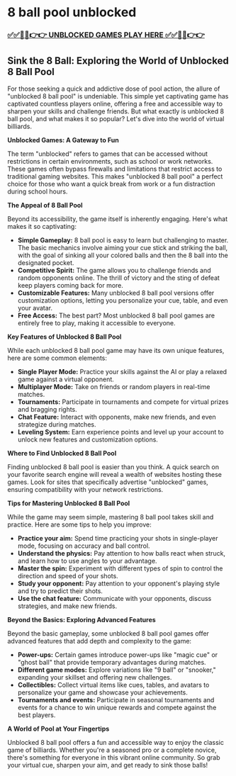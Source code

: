 # 8 ball pool unblocked

### [✅✅🔴🔴👉👉 UNBLOCKED GAMES PLAY HERE ✅✅🔴🔴👉👉](https://topstoryindia.com)

## Sink the 8 Ball: Exploring the World of Unblocked 8 Ball Pool

For those seeking a quick and addictive dose of pool action, the allure of "unblocked 8 ball pool" is undeniable. This simple yet captivating game has captivated countless players online, offering a free and accessible way to sharpen your skills and challenge friends. But what exactly is unblocked 8 ball pool, and what makes it so popular? Let's dive into the world of virtual billiards.

**Unblocked Games: A Gateway to Fun**

The term "unblocked" refers to games that can be accessed without restrictions in certain environments, such as school or work networks. These games often bypass firewalls and limitations that restrict access to traditional gaming websites. This makes "unblocked 8 ball pool" a perfect choice for those who want a quick break from work or a fun distraction during school hours.

**The Appeal of 8 Ball Pool**

Beyond its accessibility, the game itself is inherently engaging. Here's what makes it so captivating:

* **Simple Gameplay:** 8 ball pool is easy to learn but challenging to master. The basic mechanics involve aiming your cue stick and striking the ball, with the goal of sinking all your colored balls and then the 8 ball into the designated pocket.
* **Competitive Spirit:**  The game allows you to challenge friends and random opponents online. The thrill of victory and the sting of defeat keep players coming back for more.
* **Customizable Features:** Many unblocked 8 ball pool versions offer customization options, letting you personalize your cue, table, and even your avatar. 
* **Free Access:** The best part? Most unblocked 8 ball pool games are entirely free to play, making it accessible to everyone.

**Key Features of Unblocked 8 Ball Pool**

While each unblocked 8 ball pool game may have its own unique features, here are some common elements:

* **Single Player Mode:** Practice your skills against the AI or play a relaxed game against a virtual opponent.
* **Multiplayer Mode:** Take on friends or random players in real-time matches.
* **Tournaments:** Participate in tournaments and compete for virtual prizes and bragging rights.
* **Chat Feature:**  Interact with opponents, make new friends, and even strategize during matches.
* **Leveling System:**  Earn experience points and level up your account to unlock new features and customization options.

**Where to Find Unblocked 8 Ball Pool**

Finding unblocked 8 ball pool is easier than you think. A quick search on your favorite search engine will reveal a wealth of websites hosting these games. Look for sites that specifically advertise "unblocked" games, ensuring compatibility with your network restrictions. 

**Tips for Mastering Unblocked 8 Ball Pool**

While the game may seem simple, mastering 8 ball pool takes skill and practice. Here are some tips to help you improve:

* **Practice your aim:** Spend time practicing your shots in single-player mode, focusing on accuracy and ball control.
* **Understand the physics:** Pay attention to how balls react when struck, and learn how to use angles to your advantage.
* **Master the spin:** Experiment with different types of spin to control the direction and speed of your shots.
* **Study your opponent:** Pay attention to your opponent's playing style and try to predict their shots.
* **Use the chat feature:** Communicate with your opponents, discuss strategies, and make new friends.

**Beyond the Basics: Exploring Advanced Features**

Beyond the basic gameplay, some unblocked 8 ball pool games offer advanced features that add depth and complexity to the game:

* **Power-ups:**  Certain games introduce power-ups like "magic cue" or "ghost ball" that provide temporary advantages during matches.
* **Different game modes:**  Explore variations like "9 ball" or "snooker," expanding your skillset and offering new challenges.
* **Collectibles:**  Collect virtual items like cues, tables, and avatars to personalize your game and showcase your achievements.
* **Tournaments and events:** Participate in seasonal tournaments and events for a chance to win unique rewards and compete against the best players.

**A World of Pool at Your Fingertips**

Unblocked 8 ball pool offers a fun and accessible way to enjoy the classic game of billiards. Whether you're a seasoned pro or a complete novice, there's something for everyone in this vibrant online community. So grab your virtual cue, sharpen your aim, and get ready to sink those balls! 
